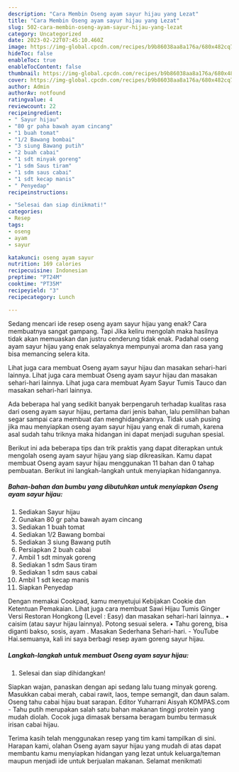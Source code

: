 ```yaml
---
description: "Cara Membin Oseng ayam sayur hijau yang Lezat"
title: "Cara Membin Oseng ayam sayur hijau yang Lezat"
slug: 502-cara-membin-oseng-ayam-sayur-hijau-yang-lezat
category: Uncategorized
date: 2023-02-22T07:45:10.460Z
image: https://img-global.cpcdn.com/recipes/b9b86038aa8a176a/680x482cq70/oseng-ayam-sayur-hijau-foto-resep-utama.jpg
hideToc: false
enableToc: true
enableTocContent: false
thumbnail: https://img-global.cpcdn.com/recipes/b9b86038aa8a176a/680x482cq70/oseng-ayam-sayur-hijau-foto-resep-utama.jpg
cover: https://img-global.cpcdn.com/recipes/b9b86038aa8a176a/680x482cq70/oseng-ayam-sayur-hijau-foto-resep-utama.jpg
author: Admin
authorAv: notfound
ratingvalue: 4
reviewcount: 22
recipeingredient:
- " Sayur hijau"
- "80 gr paha bawah ayam cincang"
- "1 buah tomat"
- "1/2 Bawang bombai"
- "3 siung Bawang putih"
- "2 buah cabai"
- "1 sdt minyak goreng"
- "1 sdm Saus tiram"
- "1 sdm saus cabai"
- "1 sdt kecap manis"
- " Penyedap"
recipeinstructions:

- "Selesai dan siap dinikmati!"
categories:
- Resep
tags:
- oseng
- ayam
- sayur

katakunci: oseng ayam sayur 
nutrition: 169 calories
recipecuisine: Indonesian
preptime: "PT24M"
cooktime: "PT35M"
recipeyield: "3"
recipecategory: Lunch

---
```



Sedang mencari ide resep oseng ayam sayur hijau yang enak? Cara membuatnya sangat gampang. Tapi Jika keliru mengolah maka hasilnya tidak akan memuaskan dan justru cenderung tidak enak. Padahal oseng ayam sayur hijau yang enak selayaknya mempunyai aroma dan rasa yang bisa memancing selera kita.


Lihat juga cara membuat Oseng ayam sayur hijau dan masakan sehari-hari lainnya. Lihat juga cara membuat Oseng ayam sayur hijau dan masakan sehari-hari lainnya. Lihat juga cara membuat Ayam Sayur Tumis Tauco dan masakan sehari-hari lainnya.

Ada beberapa hal yang sedikit banyak berpengaruh terhadap kualitas rasa dari oseng ayam sayur hijau, pertama dari jenis bahan, lalu pemilihan bahan segar sampai cara membuat dan menghidangkannya. Tidak usah pusing jika mau menyiapkan oseng ayam sayur hijau yang enak di rumah, karena asal sudah tahu triknya maka hidangan ini dapat menjadi suguhan spesial.


Berikut ini ada beberapa tips dan trik praktis yang dapat diterapkan untuk mengolah oseng ayam sayur hijau yang siap dikreasikan. Kamu dapat membuat Oseng ayam sayur hijau menggunakan 11 bahan dan 0 tahap pembuatan. Berikut ini langkah-langkah untuk menyiapkan hidangannya.

<!--inarticleads1-->

##### Bahan-bahan dan bumbu yang dibutuhkan untuk menyiapkan Oseng ayam sayur hijau:

1. Sediakan  Sayur hijau
1. Gunakan 80 gr paha bawah ayam cincang
1. Sediakan 1 buah tomat
1. Sediakan 1/2 Bawang bombai
1. Sediakan 3 siung Bawang putih
1. Persiapkan 2 buah cabai
1. Ambil 1 sdt minyak goreng
1. Sediakan 1 sdm Saus tiram
1. Sediakan 1 sdm saus cabai
1. Ambil 1 sdt kecap manis
1. Siapkan  Penyedap


Dengan memakai Cookpad, kamu menyetujui Kebijakan Cookie dan Ketentuan Pemakaian. Lihat juga cara membuat Sawi Hijau Tumis Ginger Versi Restoran Hongkong (Level : Easy) dan masakan sehari-hari lainnya.. • caisim (atau sayur hijau lainnya). Potong sesuai selera. • Tahu goreng, bisa diganti bakso, sosis, ayam . Masakan Sederhana Sehari-hari. - YouTube Hai.semuanya, kali ini saya berbagi resep ayam goreng sayur hijau. 

<!--inarticleads2-->

##### Langkah-langkah untuk membuat Oseng ayam sayur hijau:


1. Selesai dan siap dihidangkan!

Siapkan wajan, panaskan dengan api sedang lalu tuang minyak goreng. Masukkan cabai merah, cabai rawit, laos, tempe semangit, dan daun salam. Oseng tahu cabai hijau buat sarapan. Editor Yuharrani Aisyah KOMPAS.com - Tahu putih merupakan salah satu bahan makanan tinggi protein yang mudah diolah. Cocok juga dimasak bersama beragam bumbu termasuk irisan cabai hijau. 

Terima kasih telah menggunakan resep yang tim kami tampilkan di sini. Harapan kami, olahan Oseng ayam sayur hijau yang mudah di atas dapat membantu kamu menyiapkan hidangan yang lezat untuk keluarga/teman maupun menjadi ide untuk berjualan makanan. Selamat menikmati
